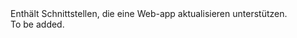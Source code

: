 <Namespace Name="Microsoft.Azure.Management.AppService.Fluent.WebApp.Update">
  <Docs>
    <summary>Enthält Schnittstellen, die eine Web-app aktualisieren unterstützen.</summary> 
    <remarks>To be added.</remarks>
  </Docs>
</Namespace>
